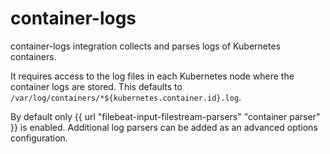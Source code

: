# container-logs

container-logs integration collects and parses logs of Kubernetes containers.

It requires access to the log files in each Kubernetes node where the container logs are stored.
This defaults to `/var/log/containers/*${kubernetes.container.id}.log`.

By default only {{ url "filebeat-input-filestream-parsers" "container parser" }} is enabled. Additional log parsers can be added as an advanced options configuration.
